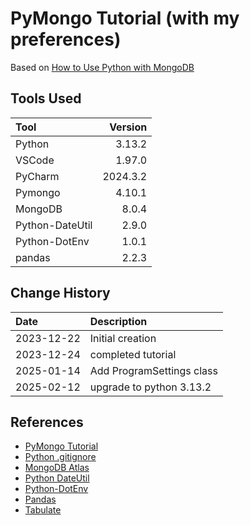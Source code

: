 # PyMongo Tutorial (with my preferences)
Based on <a href='https://www.mongodb.com/resources/languages/python'>How to Use Python with MongoDB</a> 

## Tools Used

| Tool            |  Version |
|:----------------|---------:|
| Python          |   3.13.2 |
| VSCode          |   1.97.0 |
| PyCharm         | 2024.3.2 |
| Pymongo         |   4.10.1 |
| MongoDB         |    8.0.4 |
| Python-DateUtil |    2.9.0 |
| Python-DotEnv   |    1.0.1 |
| pandas          |    2.2.3 |


## Change History

| Date       | Description               |
|:-----------|:--------------------------|
| 2023-12-22 | Initial creation          |
| 2023-12-24 | completed tutorial        |
| 2025-01-14 | Add ProgramSettings class |
| 2025-02-12 | upgrade to python 3.13.2  |


## References

* [PyMongo Tutorial](https://www.mongodb.com/languages/python)
* [Python .gitignore](https://github.com/github/gitignore/blob/main/Python.gitignore)
* [MongoDB Atlas](https://www.mongodb.com/atlas/database)
* [Python DateUtil](https://dateutil.readthedocs.io/en/stable/)
* [Python-DotEnv](https://pypi.org/project/python-dotenv/)
* [Pandas](https://pandas.pydata.org/)
* [Tabulate](https://pypi.org/project/tabulate/) 
